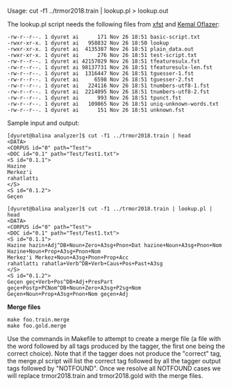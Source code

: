 Usage: cut -f1 ../trmor2018.train | lookup.pl > lookup.out

The lookup.pl script needs the following files from [xfst](http://www.fsmbook.com) and
[Kemal Oflazer](https://www.andrew.cmu.edu/user/ko):

```
-rw-r--r--. 1 dyuret ai      171 Nov 26 18:51 basic-script.txt
-rwxr-xr-x. 1 dyuret ai   958832 Nov 26 18:50 lookup
-rwxr-xr-x. 1 dyuret ai  4135387 Nov 26 18:51 plain_data.out
-rwxr-xr-x. 1 dyuret ai      276 Nov 26 18:51 test-script.txt
-rw-r--r--. 1 dyuret ai 42157029 Nov 26 18:51 tfeaturesulx.fst
-rw-r--r--. 1 dyuret ai 98137731 Nov 26 18:51 tfeaturesulx-len.fst
-rw-r--r--. 1 dyuret ai  1316447 Nov 26 18:51 tguesser-1.fst
-rw-r--r--. 1 dyuret ai     6598 Nov 26 18:51 tguesser-2.fst
-rw-r--r--. 1 dyuret ai   224116 Nov 26 18:51 tnumbers-utf8-1.fst
-rw-r--r--. 1 dyuret ai  2214095 Nov 26 18:51 tnumbers-utf8-2.fst
-rw-r--r--. 1 dyuret ai      993 Nov 26 18:51 tpunct.fst
-rw-r--r--. 1 dyuret ai   109865 Nov 26 18:51 uniq-unknown-words.txt
-rw-r--r--. 1 dyuret ai      151 Nov 26 18:51 unknown.fst
```

Sample input and output:

```
[dyuret@balina analyzer]$ cut -f1 ../trmor2018.train | head
<DATA>
<CORPUS id="0" path="Test">
<DOC id="0.1" path="Test/Test1.txt">
<S id="0.1.1">
Hazine
Merkez'i
rahatlattı
</S>
<S id="0.1.2">
Geçen
```

```
[dyuret@balina analyzer]$ cut -f1 ../trmor2018.train | lookup.pl | head
<DATA>
<CORPUS id="0" path="Test">
<DOC id="0.1" path="Test/Test1.txt">
<S id="0.1.1">
Hazine hazin+Adj^DB+Noun+Zero+A3sg+Pnon+Dat hazine+Noun+A3sg+Pnon+Nom Hazine+Noun+Prop+A3sg+Pnon+Nom
Merkez'i Merkez+Noun+A3sg+Pnon+Prop+Acc
rahatlattı rahatla+Verb^DB+Verb+Caus+Pos+Past+A3sg
</S>
<S id="0.1.2">
Geçen geç+Verb+Pos^DB+Adj+PresPart geçe+Postp+PCNom^DB+Noun+Zero+A3sg+P2sg+Nom Geçen+Noun+Prop+A3sg+Pnon+Nom geçen+Adj
```

**Merge files**
```
make foo.train.merge
make foo.gold.merge
```

Use the commands in Makefile to attempt to create a merge file (a file with the word
followed by all tags produced by the tagger, the first one being the correct choice). Note
that if the tagger does not produce the "correct" tag, the merge.pl script will list the
correct tag followed by all the tagger output tags followed by "NOTFOUND". Once we resolve
all NOTFOUND cases we will replace trmor2018.train and trmor2018.gold with the merge files.
